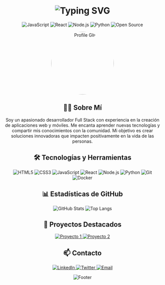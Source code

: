 <h1 align="center">
  <img src="https://readme-typing-svg.herokuapp.com?font=Fira+Code&size=30&duration=3000&pause=1000&color=00FF00&center=true&vCenter=true&width=435&lines=¡Hola%2C+Soy+PiPirate!;Desarrollador+Full+Stack;Amante+de+la+Tecnología;Innovador+y+Creativo" alt="Typing SVG" />
</h1>

<!-- Badges -->
<p align="center">
  <img src="https://img.shields.io/badge/JavaScript-Expert-yellow" alt="JavaScript" />
  <img src="https://img.shields.io/badge/React-Expert-blue" alt="React" />
  <img src="https://img.shields.io/badge/Node.js-Expert-green" alt="Node.js" />
  <img src="https://img.shields.io/badge/Python-Expert-blue" alt="Python" />
  <img src="https://img.shields.io/badge/Open%20Source-Contributor-brightgreen" alt="Open Source" />
</p>

<!-- Imagen de perfil con animación -->
<p align="center">
  <img src="https://github.com/PiPirate/PiPirate/blob/main/images/profile.gif?raw=true" alt="Profile GIF" width="200" height="200" style="border-radius: 50%;"/>
</p>

<!-- Descripción -->
<h2 align="center">👨‍💻 Sobre Mí</h2>
<p align="center">
  Soy un apasionado desarrollador Full Stack con experiencia en la creación de aplicaciones web y móviles. Me encanta aprender nuevas tecnologías y compartir mis conocimientos con la comunidad. Mi objetivo es crear soluciones innovadoras que impacten positivamente en la vida de las personas.
</p>

<!-- Tecnologías -->
<h2 align="center">🛠️ Tecnologías y Herramientas</h2>
<p align="center">
  <img src="https://img.shields.io/badge/HTML5-E34F26?style=for-the-badge&logo=html5&logoColor=white" alt="HTML5" />
  <img src="https://img.shields.io/badge/CSS3-1572B6?style=for-the-badge&logo=css3&logoColor=white" alt="CSS3" />
  <img src="https://img.shields.io/badge/JavaScript-F7DF1E?style=for-the-badge&logo=javascript&logoColor=black" alt="JavaScript" />
  <img src="https://img.shields.io/badge/React-20232A?style=for-the-badge&logo=react&logoColor=61DAFB" alt="React" />
  <img src="https://img.shields.io/badge/Node.js-339933?style=for-the-badge&logo=node.js&logoColor=white" alt="Node.js" />
  <img src="https://img.shields.io/badge/Python-3776AB?style=for-the-badge&logo=python&logoColor=white" alt="Python" />
  <img src="https://img.shields.io/badge/Git-F05032?style=for-the-badge&logo=git&logoColor=white" alt="Git" />
  <img src="https://img.shields.io/badge/Docker-2496ED?style=for-the-badge&logo=docker&logoColor=white" alt="Docker" />
</p>

<!-- Estadísticas de GitHub -->
<h2 align="center">📊 Estadísticas de GitHub</h2>
<p align="center">
  <img src="https://github-readme-stats.vercel.app/api?username=PiPirate&show_icons=true&theme=radical" alt="GitHub Stats" />
  <img src="https://github-readme-stats.vercel.app/api/top-langs/?username=PiPirate&layout=compact&theme=radical" alt="Top Langs" />
</p>

<!-- Proyectos Destacados -->
<h2 align="center">🚀 Proyectos Destacados</h2>
<p align="center">
  <a href="https://github.com/PiPirate/[Proyecto1]">
    <img src="https://github-readme-stats.vercel.app/api/pin/?username=[PiPirate]&repo=[Proyecto1]&theme=radical" alt="Proyecto 1" />
  </a>
  <a href="https://github.com/PiPirate/[Proyecto2]">
    <img src="https://github-readme-stats.vercel.app/api/pin/?username=[PiPirate]&repo=[Proyecto2]&theme=radical" alt="Proyecto 2" />
  </a>
</p>

<!-- Contacto -->
<h2 align="center">📫 Contacto</h2>
<p align="center">
  <a href="https://linkedin.com/in/[PiPirate]">
    <img src="https://img.shields.io/badge/LinkedIn-0077B5?style=for-the-badge&logo=linkedin&logoColor=white" alt="LinkedIn" />
  </a>
  <a href="https://twitter.com/[PiPirate]">
    <img src="https://img.shields.io/badge/Twitter-1DA1F2?style=for-the-badge&logo=twitter&logoColor=white" alt="Twitter" />
  </a>
  <a href="mailto:[TuEmail]">
    <img src="https://img.shields.io/badge/Email-D14836?style=for-the-badge&logo=gmail&logoColor=white" alt="Email" />
  </a>
</p>

<!-- Footer con animación -->
<p align="center">
  <img src="https://capsule-render.vercel.app/api?type=waving&color=gradient&height=100&section=footer" alt="Footer" />
</p>

